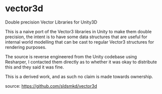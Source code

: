 vector3d
========

Double precision Vector Libraries for Unity3D

This is a naive port of the Vector3 libraries in Unity to make them double precision, the intent is to have some data structures that are useful for internal world modelling that can be cast to regular Vector3 structures for rendering purposes.

The source is reverse engineered from the Unity codebase using Resharper, I contacted them directly as to whether it was okay to distribute this and they said it was fine.

This is a derived work, and as such no claim is made towards ownership.

source: https://github.com/sldsmkd/vector3d